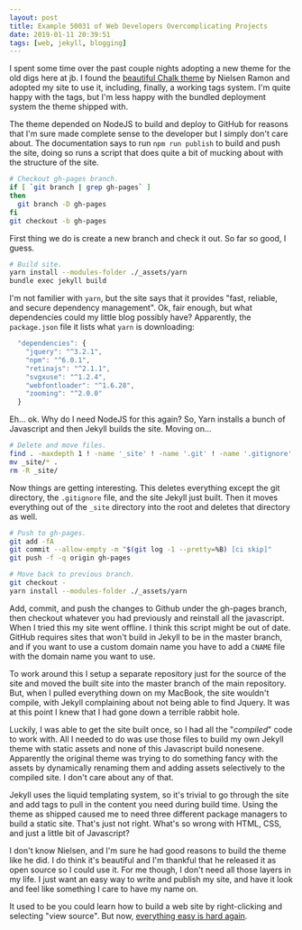 ```yaml
---
layout: post
title: Example 50031 of Web Developers Overcomplicating Projects
date: 2019-01-11 20:39:51
tags: [web, jekyll, blogging]
---
```


I spent some time over the past couple nights adopting a new theme for the old digs here at jb. I found the [beautiful Chalk theme][1] by Nielsen Ramon and adopted my site to use it, including, finally, a working tags system. I'm quite happy with the tags, but I'm less happy with the bundled deployment system the theme shipped with. 

The theme depended on NodeJS to build and deploy to GitHub for reasons that I'm sure made complete sense to the developer but I simply don't care about. The documentation says to run `npm run publish` to build and push the site, doing so runs a script that does quite a bit of mucking about with the structure of the site.  

```bash
# Checkout gh-pages branch.
if [ `git branch | grep gh-pages` ]
then
  git branch -D gh-pages
fi
git checkout -b gh-pages

```

First thing we do is create a new branch and check it out. So far so good, I guess. 

```bash
# Build site.
yarn install --modules-folder ./_assets/yarn
bundle exec jekyll build
```

I'm not familier with `yarn`, but the site says that it provides "fast, reliable, and secure dependency management". Ok, fair enough, but what dependencies could my little blog possibly have? Apparently, the `package.json` file it lists what `yarn` is downloading:

```javascript
  "dependencies": {
    "jquery": "^3.2.1",
    "npm": "^6.0.1",
    "retinajs": "^2.1.1",
    "svgxuse": "^1.2.4",
    "webfontloader": "^1.6.28",
    "zooming": "^2.0.0"
  }
```

Eh… ok. Why do I need NodeJS for this again? So, Yarn installs a bunch of Javascript and then Jekyll builds the site. Moving on… 

```bash
# Delete and move files.
find . -maxdepth 1 ! -name '_site' ! -name '.git' ! -name '.gitignore' -exec rm -rf {} \;
mv _site/* .
rm -R _site/

```

Now things are getting interesting. This deletes everything except the git directory, the `.gitignore` file, and the site Jekyll just built. Then it moves everything out of the `_site` directory into the root and deletes that directory as well. 

```bash
# Push to gh-pages.
git add -fA
git commit --allow-empty -m "$(git log -1 --pretty=%B) [ci skip]"
git push -f -q origin gh-pages

# Move back to previous branch.
git checkout -
yarn install --modules-folder ./_assets/yarn

```
Add, commit, and push the changes to Github under the gh-pages branch, then checkout whatever you had previously and reinstall all the javascript. When I tried this my site went offline. I think this script might be out of date. GitHub requires sites that won't build in Jekyll to be in the master branch, and if you want to use a custom domain name you have to add a `CNAME` file with the domain name you want to use. 

To work around this I setup a separate repository just for the source of the site and moved the built site into the master branch of the main repository. But, when I pulled everything down on my MacBook, the site wouldn't compile, with Jekyll complaining about not being able to find Jquery. It was at this point I knew that I had gone down a terrible rabbit hole.

Luckily, I was able to get the site built once, so I had all the "*compiled*" code to work with. All I needed to do was use those files to build my own Jekyll theme with static assets and none of this Javascript build nonesene. Apparently the original theme was trying to do something fancy with the assets by dynamically renaming them and adding assets selectively to the compiled site. I don't care about any of that. 

Jekyll uses the liquid templating system, so it's trivial to go through the site and add tags to pull in the content you need during build time. Using the theme as shipped caused me to need three different package managers to build a static site. That's just not right. What's so wrong with HTML, CSS, and just a little bit of Javascript?

I don't know Nielsen, and I'm sure he had good reasons to build the theme like he did. I do think it's beautiful and I'm thankful that he released it as open source so I could use it. For me though, I don't need all those layers in my life. I just want an easy way to write and publish my site, and have it look and feel like something I care to have my name on. 

It used to be you could learn how to build a web site by right-clicking and selecting "view source". But now, [everything easy is hard again][2].


[1]: https://github.com/nielsenramon/chalk
[2]: https://frankchimero.com/writing/everything-easy-is-hard-again/